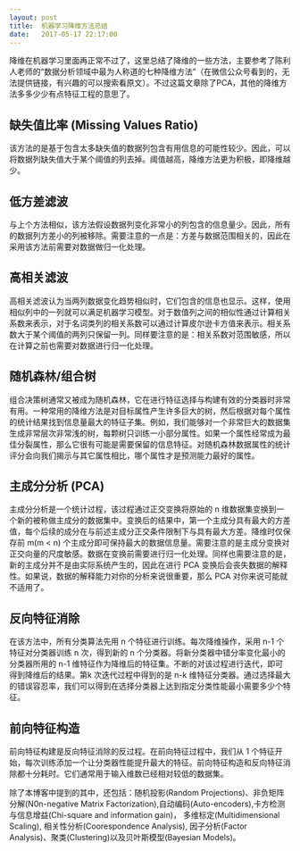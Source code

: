```yaml
---
layout: post
title:  机器学习降维方法总结
date:   2017-05-17 22:17:00
---
```

降维在机器学习里面再正常不过了，这里总结了降维的一些方法，主要参考了陈利人老师的“数据分析领域中最为人称道的七种降维方法”（在微信公众号看到的，无法提供链接，有兴趣的可以搜索看原文）。不过这篇文章除了PCA，其他的降维方法多多少少有点特征工程的意思了。

## 缺失值比率 (Missing Values Ratio)
该方法的是基于包含太多缺失值的数据列包含有用信息的可能性较少。因此，可以将数据列缺失值大于某个阈值的列去掉。阈值越高，降维方法更为积极，即降维越少。

## 低方差滤波
与上个方法相似，该方法假设数据列变化非常小的列包含的信息量少。因此，所有的数据列方差小的列被移除。需要注意的一点是：方差与数据范围相关的，因此在采用该方法前需要对数据做归一化处理。

## 高相关滤波
高相关滤波认为当两列数据变化趋势相似时，它们包含的信息也显示。这样，使用相似列中的一列就可以满足机器学习模型。对于数值列之间的相似性通过计算相关系数来表示，对于名词类列的相关系数可以通过计算皮尔逊卡方值来表示。相关系数大于某个阈值的两列只保留一列。同样要注意的是：相关系数对范围敏感，所以在计算之前也需要对数据进行归一化处理。

## 随机森林/组合树
组合决策树通常又被成为随机森林，它在进行特征选择与构建有效的分类器时非常有用。一种常用的降维方法是对目标属性产生许多巨大的树，然后根据对每个属性的统计结果找到信息量最大的特征子集。例如，我们能够对一个非常巨大的数据集生成非常层次非常浅的树，每颗树只训练一小部分属性。如果一个属性经常成为最佳分裂属性，那么它很有可能是需要保留的信息特征。对随机森林数据属性的统计评分会向我们揭示与其它属性相比，哪个属性才是预测能力最好的属性。

## 主成分分析 (PCA)
主成分分析是一个统计过程，该过程通过正交变换将原始的 n 维数据集变换到一个新的被称做主成分的数据集中。变换后的结果中，第一个主成分具有最大的方差值，每个后续的成分在与前述主成分正交条件限制下与具有最大方差。降维时仅保存前 m(m < n) 个主成分即可保持最大的数据信息量。需要注意的是主成分变换对正交向量的尺度敏感。数据在变换前需要进行归一化处理。同样也需要注意的是，新的主成分并不是由实际系统产生的，因此在进行 PCA 变换后会丧失数据的解释性。如果说，数据的解释能力对你的分析来说很重要，那么 PCA 对你来说可能就不适用了。

## 反向特征消除
在该方法中，所有分类算法先用 n 个特征进行训练。每次降维操作，采用 n-1 个特征对分类器训练 n 次，得到新的 n 个分类器。将新分类器中错分率变化最小的分类器所用的 n-1 维特征作为降维后的特征集。不断的对该过程进行迭代，即可得到降维后的结果。第k 次迭代过程中得到的是 n-k 维特征分类器。通过选择最大的错误容忍率，我们可以得到在选择分类器上达到指定分类性能最小需要多少个特征。


## 前向特征构造
前向特征构建是反向特征消除的反过程。在前向特征过程中，我们从 1 个特征开始，每次训练添加一个让分类器性能提升最大的特征。前向特征构造和反向特征消除都十分耗时。它们通常用于输入维数已经相对较低的数据集。


除了本博客中提到的其中，还包括：随机投影(Random Projections)、非负矩阵分解(N0n-negative Matrix Factorization),自动编码(Auto-encoders),卡方检测与信息增益(Chi-square and information gain)， 多维标定(Multidimensional Scaling), 相关性分析(Coorespondence Analysis), 因子分析(Factor Analysis)、聚类(Clustering)以及贝叶斯模型(Bayesian Models)。
